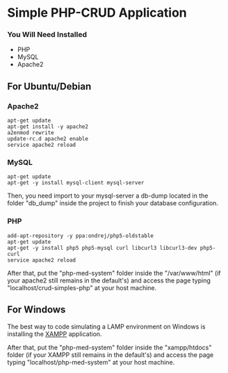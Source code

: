 # Simple PHP-CRUD Application

### You Will Need Installed

* PHP
* MySQL
* Apache2

## For Ubuntu/Debian

### Apache2
    apt-get update
    apt-get install -y apache2
    a2enmod rewrite
    update-rc.d apache2 enable
    service apache2 reload
### MySQL
    apt-get update
    apt-get -y install mysql-client mysql-server
    
Then, you need import to your mysql-server a db-dump located in the folder "db_dump" inside the project to finish your database configuration.
### PHP
    add-apt-repository -y ppa:ondrej/php5-oldstable
    apt-get update
    apt-get -y install php5 php5-mysql curl libcurl3 libcurl3-dev php5-curl
    service apache2 reload

After that, put the "php-med-system" folder inside the "/var/www/html" (if your apache2 still remains in the default's) and access the page typing "localhost/crud-simples-php" at your host machine.

## For Windows

The best way to code simulating a LAMP environment on Windows is installing the [XAMPP](https://www.apachefriends.org/pt_br/index.html)
application.

After that, put the "php-med-system" folder inside the "xampp/htdocs" folder (if your XAMPP still remains in the default's) and access the page typing "localhost/php-med-system" at your host machine.